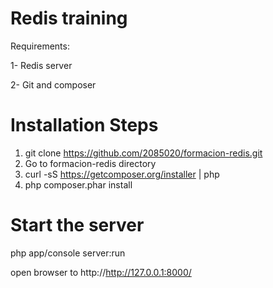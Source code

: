 Redis training
==============


Requirements:

1- Redis server

2- Git and composer

Installation Steps
===================

1. git clone https://github.com/2085020/formacion-redis.git
2. Go to formacion-redis directory
3. curl -sS https://getcomposer.org/installer | php
4. php composer.phar install

Start the server
================
php app/console server:run

open browser to http://http://127.0.0.1:8000/



